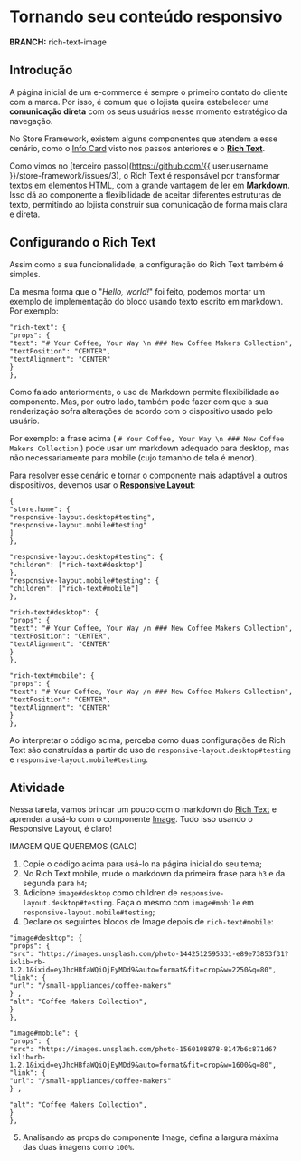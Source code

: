 # Tornando seu conteúdo responsivo

**BRANCH:** rich-text-image

## Introdução

A página inicial de um e-commerce é sempre o primeiro contato do cliente com a marca. Por isso, é comum que o lojista queira estabelecer uma **comunicação direta** com os seus usuários nesse momento estratégico da navegação. 

No Store Framework, existem alguns componentes que atendem a esse cenário, como o [Info Card](https://vtex.io/docs/components/all/vtex.store-components/info-card) visto nos passos anteriores e o [**Rich Text**](https://vtex.io/docs/components/all/vtex.rich-text/). 

Como vimos no [terceiro passo](https://github.com/{{ user.username }}/store-framework/issues/3), o Rich Text é responsável por transformar textos em elementos HTML, com a grande vantagem de ler em [**Markdown**](https://www.markdownguide.org/). Isso dá ao componente a flexibilidade de aceitar diferentes estruturas de texto, permitindo ao lojista construir sua comunicação de forma mais clara e direta. 

## Configurando o Rich Text

Assim como a sua funcionalidade, a configuração do Rich Text também é simples. 

Da mesma forma que o "*Hello, world!*" foi feito, podemos montar um exemplo de implementação do bloco usando texto escrito em markdown. Por exemplo:

```
"rich-text": {
"props": {
"text": "# Your Coffee, Your Way \n ### New Coffee Makers Collection",
"textPosition": "CENTER",
"textAlignment": "CENTER"
}
},
```

Como falado anteriormente, o uso de Markdown permite flexibilidade ao componente. Mas, por outro lado, também pode fazer com que a sua renderização sofra alterações de acordo com o dispositivo usado pelo usuário. 

Por exemplo: a frase acima ( `# Your Coffee, Your Way \n ### New Coffee Makers Collection` ) pode usar um markdown adequado para desktop, mas não necessariamente para mobile (cujo tamanho de tela é menor). 

Para resolver esse cenário e tornar o componente mais adaptável a outros dispositivos, devemos usar o [**Responsive Layout**](https://vtex.io/docs/components/layout/vtex.responsive-layout):

```
{
"store.home": {
"responsive-layout.desktop#testing",
"responsive-layout.mobile#testing"
]
},

"responsive-layout.desktop#testing": {
"children": ["rich-text#desktop"]
},
"responsive-layout.mobile#testing": {
"children": ["rich-text#mobile"]
},

"rich-text#desktop": {
"props": {
"text": "# Your Coffee, Your Way /n ### New Coffee Makers Collection",
"textPosition": "CENTER",
"textAlignment": "CENTER"
}
},

"rich-text#mobile": {
"props": {
"text": "# Your Coffee, Your Way /n ### New Coffee Makers Collection",
"textPosition": "CENTER",
"textAlignment": "CENTER"
}
},
```

Ao interpretar o código acima, perceba como duas configurações de Rich Text são construídas a partir do uso de `responsive-layout.desktop#testing` e `responsive-layout.mobile#testing`. 

## Atividade

Nessa tarefa, vamos brincar um pouco com o markdown do [Rich Text](https://vtex.io/docs/components/all/vtex.rich-text/) e aprender a usá-lo com o componente [Image](https://vtex.io/docs/components/all/vtex.store-components/image). Tudo isso usando o Responsive Layout, é claro!

IMAGEM QUE QUEREMOS  (GALC)

1. Copie o código acima para usá-lo na página inicial do seu tema;
2. No Rich Text mobile, mude o markdown da primeira frase para `h3` e da segunda para `h4`;
3. Adicione `image#desktop` como children de `responsive-layout.desktop#testing`. Faça o mesmo com `image#mobile`  em `responsive-layout.mobile#testing`;
4. Declare os seguintes blocos de Image depois de `rich-text#mobile`: 

```
"image#desktop": {
"props": {
"src": "https://images.unsplash.com/photo-1442512595331-e89e73853f31?ixlib=rb-1.2.1&ixid=eyJhcHBfaWQiOjEyMDd9&auto=format&fit=crop&w=2250&q=80",
"link": {
"url": "/small-appliances/coffee-makers"
} ,
"alt": "Coffee Makers Collection",
}
},

"image#mobile": {
"props": {
"src": "https://images.unsplash.com/photo-1560108878-8147b6c871d6?ixlib=rb-1.2.1&ixid=eyJhcHBfaWQiOjEyMDd9&auto=format&fit=crop&w=1600&q=80",
"link": {
"url": "/small-appliances/coffee-makers"
} ,

"alt": "Coffee Makers Collection",
}
},
```

5. Analisando as props do componente Image, defina a largura máxima das duas imagens como `100%`.

